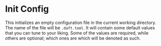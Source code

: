 # Init Config

This initializes an empty configuration file in the current working directory.
The name of the file will be `.daft.toml`.
It will contain some default values that you can tune to your liking.
Some of the values are required, while others are optional; which ones are which will be denoted as such.
